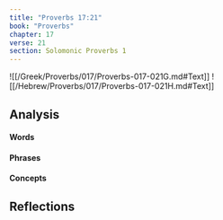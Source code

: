```yaml
---
title: "Proverbs 17:21"
book: "Proverbs"
chapter: 17
verse: 21
section: Solomonic Proverbs 1
---
```

![[/Greek/Proverbs/017/Proverbs-017-021G.md#Text]]
![[/Hebrew/Proverbs/017/Proverbs-017-021H.md#Text]]

## Analysis

#### Words

#### Phrases

#### Concepts

## Reflections
